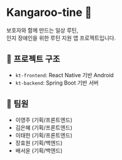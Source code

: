 # Kangaroo-tine 🦘

보호자와 함께 만드는 일상 루틴,  
인지 장애인을 위한 루틴 지원 앱 프로젝트입니다.

## 📂 프로젝트 구조
- `kt-frontend`: React Native 기반 Android
- `kt-backend`: Spring Boot 기반 서버

## 👥 팀원
- 이영주 (기획/프론트엔드)
- 김은혜 (기획/프론트엔드)
- 이태헌 (기획/프론트엔드)
- 장효원 (기획/백엔드)
- 배서윤 (기획/백엔드)
